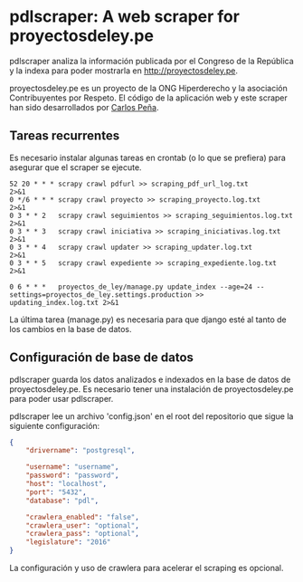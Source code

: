 pdlscraper: A web scraper for proyectosdeley.pe
====

pdlscraper analiza la información publicada por el Congreso de la República y la indexa para poder mostrarla en http://proyectosdeley.pe.

proyectosdeley.pe es un proyecto de la ONG Hiperderecho y la asociación Contribuyentes por Respeto.
El código de la aplicación web y este scraper han sido desarrollados por [Carlos Peña](https://github.com/carlosp420).

## Tareas recurrentes

Es necesario instalar algunas tareas en crontab (o lo que se prefiera)
para asegurar que el scraper se ejecute.

```shell
52 20 * * * scrapy crawl pdfurl >> scraping_pdf_url_log.txt             2>&1
0 */6 * * * scrapy crawl proyecto >> scraping_proyecto.log.txt          2>&1
0 3 * * 2   scrapy crawl seguimientos >> scraping_seguimientos.log.txt  2>&1
0 3 * * 3   scrapy crawl iniciativa >> scraping_iniciativas.log.txt     2>&1
0 3 * * 4   scrapy crawl updater >> scraping_updater.log.txt            2>&1
0 3 * * 5   scrapy crawl expediente >> scraping_expediente.log.txt      2>&1

0 6 * * *   proyectos_de_ley/manage.py update_index --age=24 --settings=proyectos_de_ley.settings.production >> updating_index.log.txt 2>&1
```

La última tarea (manage.py) es necesaria para que django esté al tanto de los cambios en la base de datos.

## Configuración de base de datos

pdlscraper guarda los datos analizados e indexados en la base de datos de proyectosdeley.pe. Es necesario tener una instalación de proyectosdeley.pe para poder usar pdlscraper.

pdlscraper lee un archivo 'config.json' en el root del repositorio que sigue la siguiente configuración:

```json
{
    "drivername": "postgresql",

    "username": "username",
    "password": "password",
    "host": "localhost",
    "port": "5432",
    "database": "pdl",

    "crawlera_enabled": "false",
    "crawlera_user": "optional",
    "crawlera_pass": "optional",
    "legislature": "2016"
}
```
La configuración y uso de crawlera para acelerar el scraping es opcional.
